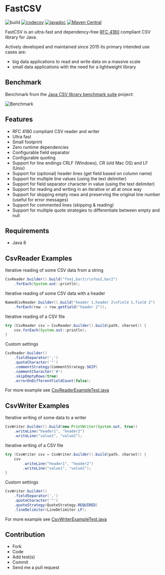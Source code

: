 # FastCSV

![build](https://github.com/osiegmar/FastCSV/workflows/build/badge.svg?branch=version2-rewrite)
[![codecov](https://codecov.io/gh/osiegmar/FastCSV/branch/version2-rewrite/graph/badge.svg?token=WIWkv7HUyk)](https://app.codecov.io/gh/osiegmar/FastCSV/branch/version2-rewrite)
[![javadoc](https://javadoc.io/badge2/de.siegmar/fastcsv/javadoc.svg)](https://javadoc.io/doc/de.siegmar/fastcsv)
[![Maven Central](https://img.shields.io/maven-central/v/de.siegmar/fastcsv.svg)](https://search.maven.org/search?q=g:%22de.siegmar%22%20AND%20a:%22fastcsv%22)

FastCSV is an ultra-fast and dependency-free [RFC 4180](https://tools.ietf.org/html/rfc4180) compliant CSV
library for Java.

Actively developed and maintained since 2015 its primary intended use cases are:
- big data applications to read and write data on a massive scale
- small data applications with the need for a lightweight library

## Benchmark

Benchmark from the
[Java CSV library benchmark suite](https://github.com/osiegmar/JavaCsvBenchmarkSuite) project:

![Benchmark](benchmark.png "Benchmark")

## Features

- RFC 4180 compliant CSV reader and writer
- Ultra fast
- Small footprint
- Zero runtime dependencies
- Configurable field separator
- Configurable quoting
- Support for line endings CRLF (Windows), CR (old Mac OS) and LF (Unix)
- Support for (optional) header lines (get field based on column name)
- Support for multiple line values (using the text delimiter)
- Support for field separator character in value (using the text delimiter)
- Support for reading and writing in an iterative or all at once way
- Support for skipping empty rows and preserving the original line number (useful for error messages)
- Support for commented lines (skipping & reading)
- Support for multiple quote strategies to differentiate between empty and null

## Requirements

- Java 8

## CsvReader Examples

Iterative reading of some CSV data from a string

```java
CsvReader.builder().build("foo1,bar1\r\nfoo2,bar2")
    .forEach(System.out::println);
```

Iterative reading of some CSV data with a header

```java
NamedCsvReader.builder().build("header 1,header 2\nfield 1,field 2")
    .forEach(row -> row.getField("header 2"));
```

Iterative reading of a CSV file

```java
try (CsvReader csv = CsvReader.builder().build(path, charset)) {
    csv.forEach(System.out::println);
}
```

Custom settings

```java
CsvReader.builder()
    .fieldSeparator(';')
    .quoteCharacter('"')
    .commentStrategy(CommentStrategy.SKIP)
    .commentCharacter('#')
    .skipEmptyRows(true)
    .errorOnDifferentFieldCount(false);
```

For more example see
[CsvReaderExampleTest.java](src/test/java/example/CsvReaderExample.java)

## CsvWriter Examples

Iterative writing of some data to a writer

```java
CsvWriter.builder().build(new PrintWriter(System.out, true))
    .writeLine("header1", "header2")
    .writeLine("value1", "value2");
```

Iterative writing of a CSV file

```java
try (CsvWriter csv = CsvWriter.builder().build(path, charset)) {
    csv
        .writeLine("header1", "header2")
        .writeLine("value1", "value2");
}
```

Custom settings

```java
CsvWriter.builder()
    .fieldSeparator(',')
    .quoteCharacter('"')
    .quoteStrategy(QuoteStrategy.REQUIRED)
    .lineDelimiter(LineDelimiter.LF);
```

For more example see
[CsvWriterExampleTest.java](src/test/java/example/CsvWriterExample.java)

## Contribution

- Fork
- Code
- Add test(s)
- Commit
- Send me a pull request

